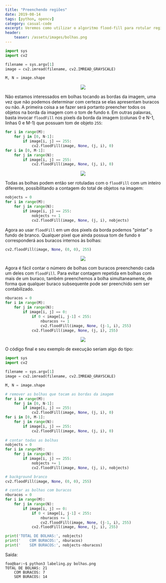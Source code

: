 ```yaml
---
title: "Preenchendo regiões"
date: 2019-08-14
tags: [python, opencv]
category: casual-code
excerpt: Veremos como utilizar o algoritmo flood-fill para rotular regiões conexas em uma imagem.
header:
    teaser: /assets/images/bolhas.png
---
```

<!--more-->

```python
import sys
import cv2

filename = sys.argv[1]
image = cv2.imread(filename, cv2.IMREAD_GRAYSCALE)

M, N = image.shape
```

<p align="center">
    <img src="../../assets/images/bolhas.png">
</p>

Não estamos interessados em bolhas tocando as bordas da imagem, uma vez que não podemos determinar com certeza se elas apresentam buracos ou não. A primeira coisa a se fazer será portanto preencher todos os objetos na borda da imagem com o tom de fundo `0`. Em outras palavras, basta invocar `floodFill` nos pixels da borda da imagem (colunas 0 e N-1, linhas 0 e M-1) que possuam tom de objeto `255`:

```python
for i in range(M):
    for j in [0, N-1]:
        if image[i, j] == 255:
            cv2.floodFill(image, None, (j, i), 0)
for i in [0, M-1]:
    for j in range(N):
        if image[i, j] == 255:
            cv2.floodFill(image, None, (j, i), 0)
```

<p align="center">
    <img src="../../assets/images/bolhas1.png">
</p>

Todas as bolhas podem então ser rotuladas com o `floodFill` com um inteiro diferente, possibilitando a contagem do total de objetos na imagem:

```python
nobjects = 0
for i in range(M):
    for j in range(N):
        if image[i, j] == 255:
            nobjects += 1
            cv2.floodFill(image, None, (j, i), nobjects)
```

Agora ao usar `floodFill` em um dos pixels da borda podemos "pintar" o fundo de branco. Qualquer pixel que ainda possua tom de fundo `0` corresponderá aos buracos internos às bolhas:

```python
cv2.floodFill(image, None, (0, 0), 255)
```

<p align="center">
    <img src="../../assets/images/bolhas2.png">
</p>

Agora é fácil contar o número de bolhas com buracos preenchendo cada um deles com `floodFill`. Para evitar contagem repetida em bolhas com mais de um buraco, também preenchemos a bolha simultaneamente, de forma que qualquer buraco subsequente pode ser preenchido sem ser contabilizado.

```python
nburacos = 0
for i in range(M):
    for j in range(N):
        if image[i, j] == 0:
            if 0 < image[i, j-1] < 255:
                nburacos += 1
                cv2.floodFill(image, None, (j-1, i), 255)
            cv2.floodFill(image, None, (j, i), 255)
```

<p align="center">
    <img src="../../assets/images/labeling.png">
</p>

O código final e seu exemplo de execução seriam algo do tipo:

```python
import sys
import cv2

filename = sys.argv[1]
image = cv2.imread(filename, cv2.IMREAD_GRAYSCALE)

M, N = image.shape

# remover as bolhas que tocam as bordas da imagem
for i in range(M):
    for j in [0, N-1]:
        if image[i, j] == 255:
            cv2.floodFill(image, None, (j, i), 0)
for i in [0, M-1]:
    for j in range(N):
        if image[i, j] == 255:
            cv2.floodFill(image, None, (j, i), 0)
            
# contar todas as bolhas
nobjects = 0
for i in range(M):
    for j in range(N):
        if image[i, j] == 255:
            nobjects += 1
            cv2.floodFill(image, None, (j, i), nobjects)

# background branco
cv2.floodFill(image, None, (0, 0), 255)

# contar as bolhas com buracos
nburacos = 0
for i in range(M):
    for j in range(N):
        if image[i, j] == 0:
            if 0 < image[i, j-1] < 255:
                nburacos += 1
                cv2.floodFill(image, None, (j-1, i), 255)
            cv2.floodFill(image, None, (j, i), 255)

print('TOTAL DE BOLHAS:', nobjects)
print('    COM BURACOS:', nburacos)
print('    SEM BURACOS:', nobjects-nburacos)
```

Saída:

```console
foo@bar:~$ python3 labeling.py bolhas.png
TOTAL DE BOLHAS: 21
    COM BURACOS: 7
    SEM BURACOS: 14
```
